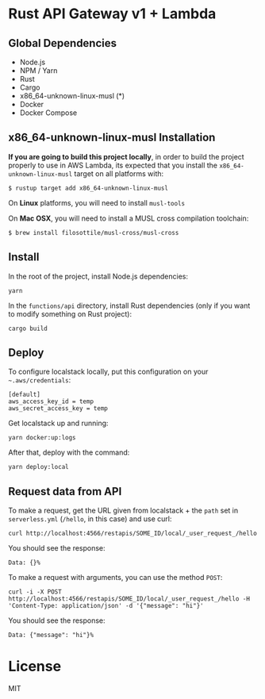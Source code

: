 # Rust API Gateway v1 + Lambda

## Global Dependencies

- Node.js
- NPM / Yarn
- Rust
- Cargo
- x86_64-unknown-linux-musl (*)
- Docker
- Docker Compose

## x86_64-unknown-linux-musl Installation

**If you are going to build this project locally**, in order to build the project 
properly to use in AWS Lambda, its expected that you install the 
`x86_64-unknown-linux-musl` target on all platforms with:

```
$ rustup target add x86_64-unknown-linux-musl
```

On **Linux** platforms, you will need to install `musl-tools`

On **Mac OSX**, you will need to install a MUSL cross compilation toolchain:

```
$ brew install filosottile/musl-cross/musl-cross
```

## Install

In the root of the project, install Node.js dependencies:

```
yarn
```

In the `functions/api` directory, install Rust dependencies (only if you want to modify something on Rust project):

```
cargo build
```

## Deploy

To configure localstack locally, put this configuration on your `~.aws/credentials`:

```
[default]
aws_access_key_id = temp
aws_secret_access_key = temp
```

Get localstack up and running:

```
yarn docker:up:logs
```

After that, deploy with the command:

```
yarn deploy:local
```

## Request data from API

To make a request, get the URL given from localstack + the `path` set in 
`serverless.yml` (`/hello`, in this case) and use curl:

```
curl http://localhost:4566/restapis/SOME_ID/local/_user_request_/hello
```

You should see the response:

```
Data: {}%
```

To make a request with arguments, you can use the method `POST`:

```
curl -i -X POST http://localhost:4566/restapis/SOME_ID/local/_user_request_/hello -H 'Content-Type: application/json' -d '{"message": "hi"}'
```

You should see the response:

```
Data: {"message": "hi"}%
```

# License

MIT
